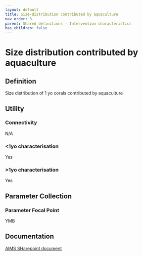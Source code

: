 ```yaml
---
layout: default
title: Size-distribution contributed by aquaculture
nav_order: 3
parent: Shared definitions - Intervention characteristics
has_children: false
---
```


# Size distribution contributed by aquaculture
<!-- 
{: .no_toc .text-delta }
* TOC
{:toc} -->

## Definition

Size distribution of 1 yo corals contributed by aquaculture

## Utility 
### Connectivity

N/A

### <1yo characterisation

Yes 

### >1yo characterisation

Yes 

## Parameter Collection
### Parameter Focal Point

YMB

## Documentation

[AIMS SHarepoint document](https://aimsgovau.sharepoint.com/:w:/r/sites/RRAPMDS/_layouts/15/Doc.aspx?sourcedoc=%7B29094931-0C78-4E5E-A569-DE704A93116B%7D&file=Parameter_cultured_corals_NEW.docx)